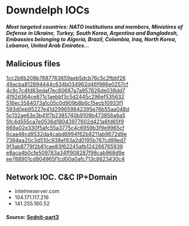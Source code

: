# Downdelph IOCs    

##### Most targeted countries: NATO institutions and members, Ministires of Defense in Ukraine, Turkey, South Korea, Argentina and Bangladesh, Embassies belonging to Algeria, Brazil, Colombia, Iraq, North Korea, Lebanon, United Arab Emirates...  

## Malicious files 

[1cc2b6b208b7687763659aeb5dcb76c5c2fbbf26](https://www.virustotal.com/en/file/6507caba5835cad645ae80a081b98284032e286d97dabb98bbfeb76c3d51a094/analysis/)  
[49acba812894444c634b034962d46f986e0257cf](https://www.virustotal.com/en/file/3e23201e6c52470e73a92af2ded12e6a5d1ad39538f41e762ca1c4b8d93c6d8d/analysis/)  
[4c9c7c4fd83edaf7ec80687a7a957826de038dd7](https://www.virustotal.com/en/file/6ccc375923a00571dffca613a036f77a9fc1ee22d1fddffb90ab7adfbb6b75f1/analysis/)  
[4f92d364ce871c1aebbf3c5d2445c296ef535632](https://www.virustotal.com/en/file/79a508ba42247ddf92accbf5987b1ffc7ba20cd11806d332979d8a8fe85abb04/analysis/)  
[516ec3584073a1c05c0d909b8b6c15ecb10933f1](https://www.virustotal.com/en/file/ecd2c8e79554f226b69bed7357f61c75f1f1a42f1010d7baa72abe661a6c0587/analysis/)  
[593d0eb95227e41d299659842395e76b55aa048d](https://www.virustotal.com/en/file/a13aa88c32eb020071c2c92f5364fd98f6dead7bcf71320731f05cd0a34a59db/analysis/)  
[5c132ae63e3b41f7b2385740b9109b473856a6a5](https://www.virustotal.com/en/file/cfc60d5db3bfb4ec462d5e4bd5222f04d7383d2c1aec1dc2a23e3c74a166a93d/analysis/)  
[5fc4d555ca7e0536d18043977602d421a6fd65f9](https://www.virustotal.com/en/file/1faf645c2b43cd78cc70df6bcbcd95e38f19d16ca2101de0b6a8fc31cac24c37/analysis/)  
[669a02e330f5afc55a3775c4c6959b3f9e9965cf](https://www.virustotal.com/en/file/a50cb9ce1f01ea335c95870484903734ba9cd732e7b3db16cd962878bac3a767/analysis/)  
[6caa48cd9532da4cabd6994f62b8211ab9672d9e](https://www.virustotal.com/en/file/f18fe2853ef0d4898085cc5581ae35b83fc6d1c46563dbc8da1b79ef9ef678eb/analysis/)  
[7394ea20c3d510c938ef83a2d0195b767cd99ed7](https://www.virustotal.com/en/file/471fbdc52b501dfe6275a32f89a8a6b02a2aa9a0e70937f5de610b4185334668/analysis/)  
[9f3ab8779f2b81cae83f62245afb124266765939](https://www.virustotal.com/en/file/b1900cb7d1216d1dbc19b4c6c8567d48215148034a41913cc6e59958445aebde/analysis/)  
[e8aca4b0cfe509783a34ff908287f98cab968d9e](https://www.virustotal.com/en/file/44e8d3ffa0989176e62b8462b3d14ad38ede5f859fd3d5eb387050f751080aa2/analysis/)  
[ee788901cd804965f1cd00a0afc713c8623430c4](https://www.virustotal.com/en/file/f9c0303d07800ed7cba1394cd326bbe8f49c7c5e0e062be59a9749f6c51c6e69/analysis/)  


## Network IOC. C&C IP+Domain
* intelmeserver.com
* 104.171.117.216
* 141.255.160.52

#### Source: [Sednit-part3](https://www.welivesecurity.com/wp-content/uploads/2016/10/eset-sednit-part3.pdf)
